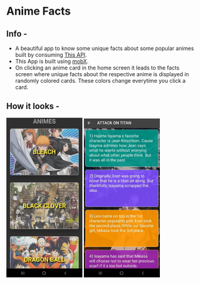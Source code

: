 # Anime Facts

## Info -

- A beautiful app to know some unique facts about some popular animes built by consuming [This API](https://chandan-02.github.io/anime-facts-rest-api/).
- This App is built using [mobX](https://pub.dev/packages/mobx).
- On clicking an anime card in the home screen it leads to the facts screen where unique facts about the respective anime is displayed in randomly colored cards. These colors change everytime you click a card.

## How it looks -

<p float="left">
  <img src="app_img_1.jpeg" width="200" />
  <img src="app_img_2.jpeg" width="200" /> 
</p>
